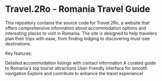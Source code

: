 # Travel.2Ro - Romania Travel Guide
This repository contains the source code for Travel.2Ro, a website that offers comprehensive information about accommodation options and interesting places to visit in Romania. The site is designed to help travelers plan their trips with ease, from finding lodging to discovering must-see destinations.

Key features:

Detailed accommodation listings with contact information
A curated guide to Romania's top tourist attractions
User-friendly interface for smooth navigation
Explore and contribute to enhance the travel experience!







